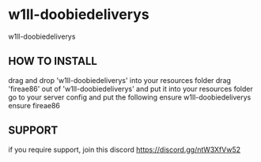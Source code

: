 # w1ll-doobiedeliverys
w1ll-doobiedeliverys

## HOW TO INSTALL
drag and drop 'w1ll-doobiedeliverys' into your resources folder
drag 'fireae86' out of 'w1ll-doobiedeliverys' and put it into your resources folder
go to your server config and put the following
ensure w1ll-doobiedeliverys
ensure fireae86

## SUPPORT
if you require support, join this discord https://discord.gg/ntW3XfVw52
